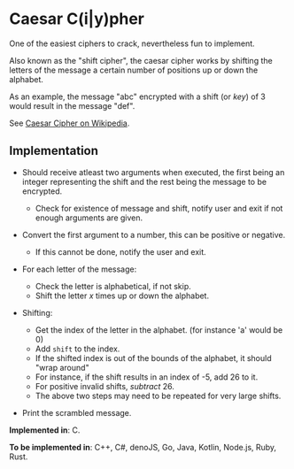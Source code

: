 # Caesar C(i|y)pher

One of the easiest ciphers to crack, nevertheless fun to implement.

Also known as the "shift cipher", the caesar cipher works by shifting the letters of the message a certain number of positions up or down the alphabet.

As an example, the message "abc" encrypted with a shift (or *key*) of 3 would result in the message "def".

See [Caesar Cipher on Wikipedia](https://en.wikipedia.org/wiki/Caesar_cipher).

## Implementation

* Should receive atleast two arguments when executed, the first being an integer representing the shift and the rest being the message to be encrypted.
  * Check for existence of message and shift, notify user and exit if not enough arguments are given.

* Convert the first argument to a number, this can be positive or negative.
  * If this cannot be done, notify the user and exit.

* For each letter of the message:
  * Check the letter is alphabetical, if not skip.
  * Shift the letter *x* times up or down the alphabet.

* Shifting:
  * Get the index of the letter in the alphabet. (for instance 'a' would be 0)
  * Add `shift` to the index.
  * If the shifted index is out of the bounds of the alphabet, it should "wrap around"
  * For instance, if the shift results in an index of -5, add 26 to it.
  * For positive invalid shifts, *subtract* 26.
  * The above two steps may need to be repeated for very large shifts.

* Print the scrambled message.

**Implemented in**: C.

**To be implemented in**: C++, C#, denoJS, Go, Java, Kotlin, Node.js, Ruby, Rust.
